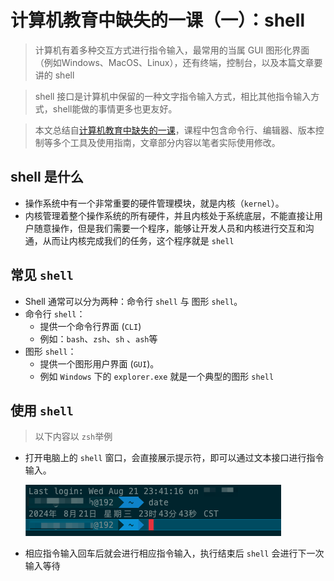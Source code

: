 #  计算机教育中缺失的一课（一）：shell
> 计算机有着多种交互方式进行指令输入，最常用的当属 GUI 图形化界面（例如Windows、MacOS、Linux），还有终端，控制台，以及本篇文章要讲的 shell

> shell 接口是计算机中保留的一种文字指令输入方式，相比其他指令输入方式，shell能做的事情更多也更友好。

> 本文总结自[计算机教育中缺失的一课](https://missing-semester-cn.github.io)，课程中包含命令行、编辑器、版本控制等多个工具及使用指南，文章部分内容以笔者实际使用修改。

## shell 是什么
* 操作系统中有一个非常重要的硬件管理模块，就是内核（`kernel`）。
* 内核管理着整个操作系统的所有硬件，并且内核处于系统底层，不能直接让用户随意操作，但是我们需要一个程序，能够让开发人员和内核进行交互和沟通，从而让内核完成我们的任务，这个程序就是 `shell`

## 常见 `shell`
* Shell 通常可以分为两种：命令行 `shell` 与 图形 `shell`。
* 命令行 `shell`：
	* 提供一个命令行界面 (`CLI`)
	* 例如：`bash`、`zsh`、`sh` 、`ash`等
* 图形 `shell`：
	* 提供一个图形用户界面 (`GUI`)。
	* 例如 `Windows` 下的 `explorer.exe` 就是一个典型的图形 `shell`

## 使用 `shell`

> 以下内容以 `zsh`举例 

* 打开电脑上的 `shell` 窗口，会直接展示提示符，即可以通过文本接口进行指令输入。

	![](../images/shell/1.png)

* 相应指令输入回车后就会进行相应指令输入，执行结束后 `shell` 会进行下一次输入等待

